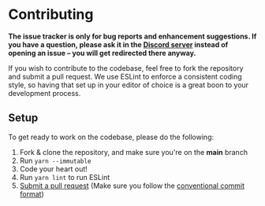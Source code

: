 # Contributing

**The issue tracker is only for bug reports and enhancement suggestions. If you have a question, please ask it in the [Discord server](https://discord.gg/FD5MMabf8Y) instead of opening an issue – you will get redirected there anyway.**

If you wish to contribute to the codebase, feel free to fork the repository and submit a
pull request. We use ESLint to enforce a consistent coding style, so having that set up in your editor of choice
is a great boon to your development process.

## Setup

To get ready to work on the codebase, please do the following:

1. Fork & clone the repository, and make sure you're on the **main** branch
2. Run `yarn --immutable`
3. Code your heart out!
4. Run `yarn lint` to run ESLint
5. [Submit a pull request](https://github.com/Rygent/ElviaBot/compare) (Make sure you follow the [conventional commit format](./COMMIT_CONVENTION.md))